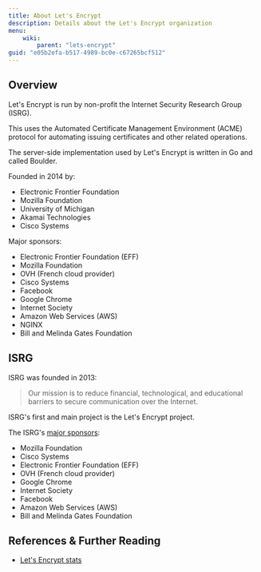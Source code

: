 ```yaml
---
title: About Let's Encrypt
description: Details about the Let's Encrypt organization
menu:
    wiki:
        parent: "lets-encrypt"
guid: "e05b2efa-b517-4989-bc0e-c67265bcf512"
---
```


## Overview

Let's Encrypt is run by non-profit the Internet Security Research Group (ISRG).

This uses the  Automated Certificate Management Environment (ACME) protocol for automating issuing certificates and other related operations.

The server-side implementation used by Let's Encrypt is written in Go and called Boulder.

Founded in 2014 by:

* Electronic Frontier Foundation
* Mozilla Foundation
* University of Michigan
* Akamai Technologies
* Cisco Systems

Major sponsors:

* Electronic Frontier Foundation (EFF)
* Mozilla Foundation
* OVH (French cloud provider)
* Cisco Systems
* Facebook
* Google Chrome
* Internet Society
* Amazon Web Services (AWS)
* NGINX
* Bill and Melinda Gates Foundation

## ISRG

ISRG was founded in 2013:

> Our mission is to reduce financial, technological, and educational barriers to secure communication over the Internet.

ISRG's first and main project is the Let's Encrypt project.

The ISRG's [major sponsors](https://www.abetterinternet.org/sponsors/):

* Mozilla Foundation
* Cisco Systems
* Electronic Frontier Foundation (EFF)
* OVH (French cloud provider)
* Google Chrome
* Internet Society
* Facebook
* Amazon Web Services (AWS)
* Bill and Melinda Gates Foundation

## References & Further Reading

* [Let's Encrypt stats](https://letsencrypt.org/stats/)
